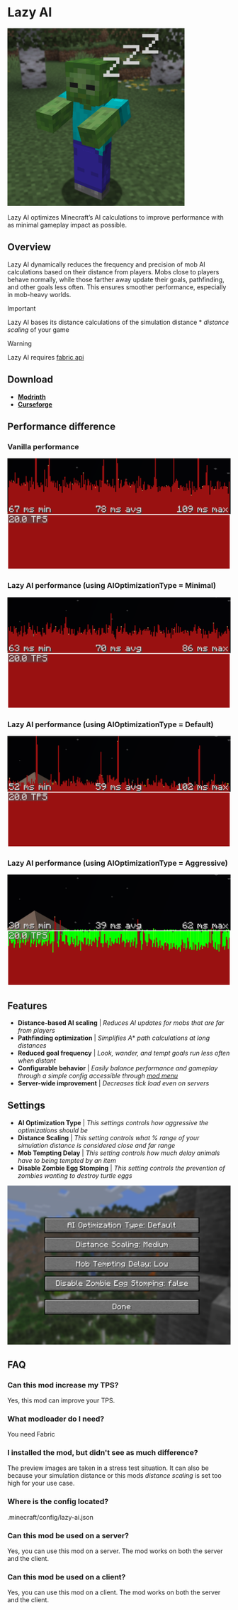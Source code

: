 # Lazy AI
<img src="https://github.com/PixelIndieDev/LazyAI/blob/main/documentation/logo/logo.png?raw=true" width="400" height="400">

Lazy AI optimizes Minecraft’s AI calculations to improve performance with as minimal gameplay impact as possible.

## Overview
Lazy AI dynamically reduces the frequency and precision of mob AI calculations based on their distance from players. Mobs close to players behave normally, while those farther away update their goals, pathfinding, and other goals less often. This ensures smoother performance, especially in mob-heavy worlds.

> [!IMPORTANT]
> Lazy AI bases its distance calculations of the simulation distance * *distance scaling* of your game

> [!WARNING]
> Lazy AI requires [fabric api](https://modrinth.com/mod/fabric-api)

## Download
- **[Modrinth](https://modrinth.com/mod/lazyai)**
- **[Curseforge](https://www.curseforge.com/minecraft/mc-mods/lazyai)**

## Performance difference
### Vanilla performance
![Vanilla performance](https://github.com/PixelIndieDev/LazyAI/blob/main/documentation/previewImages/MC_performance_Vanilla.png?raw=true)

### Lazy AI performance (using AIOptimizationType = Minimal)
![Lazy AI performance (using AIOptimizationType = Minimal)](https://github.com/PixelIndieDev/LazyAI/blob/main/documentation/previewImages/MC_performance_Minimal.png?raw=true)

### Lazy AI performance (using AIOptimizationType = Default)
![Lazy AI performance (using AIOptimizationType = Default)](https://github.com/PixelIndieDev/LazyAI/blob/main/documentation/previewImages/MC_performance_Default.png?raw=true)

### Lazy AI performance (using AIOptimizationType = Aggressive)
![Lazy AI performance (using AIOptimizationType = Aggressive)](https://github.com/PixelIndieDev/LazyAI/blob/main/documentation/previewImages/MC_performance_Aggressive.png?raw=true)

## Features
- **Distance-based AI scaling** | *Reduces AI updates for mobs that are far from players*
- **Pathfinding optimization** | *Simplifies A** *path calculations at long distances*
- **Reduced goal frequency** | *Look, wander, and tempt goals run less often when distant*
- **Configurable behavior** | *Easily balance performance and gameplay through a simple config accessible through [mod menu](https://modrinth.com/mod/modmenu)*
- **Server-wide improvement** | *Decreases tick load even on servers*

## Settings
- **AI Optimization Type** | *This settings controls how aggressive the optimizations should be*
- **Distance Scaling** | *This setting controls what % range of your simulation distance is considered close and far range*
- **Mob Tempting Delay** | *This setting controls how much delay animals have to being tempted by an item*
- **Disable Zombie Egg Stomping** | *This setting controls the prevention of zombies wanting to destroy turtle eggs*

![Lazy AI settings menu)](https://github.com/PixelIndieDev/LazyAI/blob/main/documentation/previewImages/MC_LazyAI_settings.png?raw=true)

## FAQ
### Can this mod increase my TPS?
Yes, this mod can improve your TPS.

### What modloader do I need?
You need Fabric

### I installed the mod, but didn't see as much difference?
The preview images are taken in a stress test situation. It can also be because your simulation distance or this mods *distance scaling* is set too high for your use case.

### Where is the config located?
.minecraft/config/lazy-ai.json

### Can this mod be used on a server?
Yes, you can use this mod on a server. The mod works on both the server and the client.

### Can this mod be used on a client?
Yes, you can use this mod on a client. The mod works on both the server and the client.
